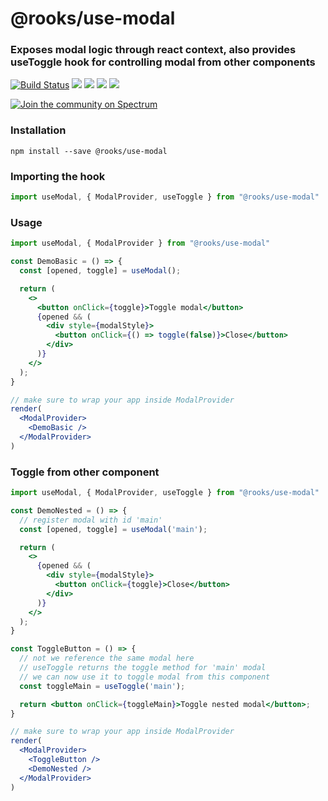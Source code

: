 # @rooks/use-modal

### Exposes modal logic through react context, also provides useToggle hook for controlling modal from other components

[![Build Status](https://travis-ci.org/imbhargav5/rooks.svg?branch=master)](https://travis-ci.org/imbhargav5/rooks) ![](https://img.shields.io/npm/v/@rooks/use-modal/latest.svg) ![](https://img.shields.io/npm/l/@rooks/use-modal.svg) ![](https://img.shields.io/bundlephobia/min/@rooks/use-modal.svg) ![](https://img.shields.io/david/imbhargav5/rooks.svg?path=packages%2Fmodal)

<a href="https://spectrum.chat/rooks"><img src="https://withspectrum.github.io/badge/badge.svg" alt="Join the community on Spectrum"/></a>

### Installation

```
npm install --save @rooks/use-modal
```

### Importing the hook

```js
import useModal, { ModalProvider, useToggle } from "@rooks/use-modal"
```

### Usage

```jsx
import useModal, { ModalProvider } from "@rooks/use-modal"

const DemoBasic = () => {
  const [opened, toggle] = useModal();

  return (
    <>
      <button onClick={toggle}>Toggle modal</button>
      {opened && (
        <div style={modalStyle}>
          <button onClick={() => toggle(false)}>Close</button>
        </div>
      )}
    </>
  );
}

// make sure to wrap your app inside ModalProvider
render(
  <ModalProvider>
    <DemoBasic />
  </ModalProvider>
)
```

### Toggle from other component

```jsx
import useModal, { ModalProvider, useToggle } from "@rooks/use-modal"

const DemoNested = () => {
  // register modal with id 'main'
  const [opened, toggle] = useModal('main');

  return (
    <>
      {opened && (
        <div style={modalStyle}>
          <button onClick={toggle}>Close</button>
        </div>
      )}
    </>
  );
}

const ToggleButton = () => {
  // not we reference the same modal here
  // useToggle returns the toggle method for 'main' modal
  // we can now use it to toggle modal from this component
  const toggleMain = useToggle('main');

  return <button onClick={toggleMain}>Toggle nested modal</button>;
}

// make sure to wrap your app inside ModalProvider
render(
  <ModalProvider>
    <ToggleButton />
    <DemoNested />
  </ModalProvider>
)
```
